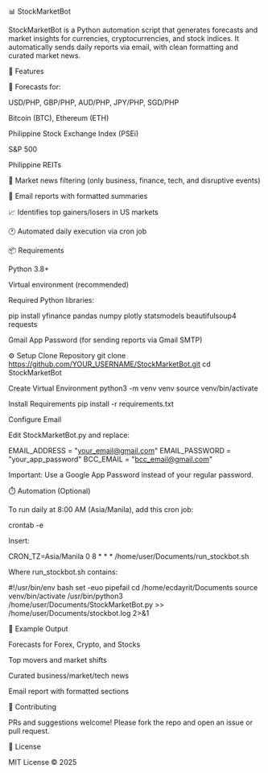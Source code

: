 📊 StockMarketBot

StockMarketBot is a Python automation script that generates forecasts and market insights for currencies, cryptocurrencies, and stock indices. It automatically sends daily reports via email, with clean formatting and curated market news.

🚀 Features

🔮 Forecasts for:

USD/PHP, GBP/PHP, AUD/PHP, JPY/PHP, SGD/PHP

Bitcoin (BTC), Ethereum (ETH)

Philippine Stock Exchange Index (PSEi)

S&P 500

Philippine REITs

📰 Market news filtering (only business, finance, tech, and disruptive events)

📧 Email reports with formatted summaries

📈 Identifies top gainers/losers in US markets

🕐 Automated daily execution via cron job

📦 Requirements

Python 3.8+

Virtual environment (recommended)

Required Python libraries:

pip install yfinance pandas numpy plotly statsmodels beautifulsoup4 requests


Gmail App Password (for sending reports via Gmail SMTP)

⚙️ Setup
Clone Repository
git clone https://github.com/YOUR_USERNAME/StockMarketBot.git
cd StockMarketBot

Create Virtual Environment
python3 -m venv venv
source venv/bin/activate

Install Requirements
pip install -r requirements.txt

Configure Email

Edit StockMarketBot.py and replace:

EMAIL_ADDRESS = "your_email@gmail.com"
EMAIL_PASSWORD = "your_app_password"
BCC_EMAIL = "bcc_email@gmail.com"


Important: Use a Google App Password instead of your regular password.

⏱️ Automation (Optional)

To run daily at 8:00 AM (Asia/Manila), add this cron job:

crontab -e


Insert:

CRON_TZ=Asia/Manila
0 8 * * * /home/user/Documents/run_stockbot.sh


Where run_stockbot.sh contains:

#!/usr/bin/env bash
set -euo pipefail
cd /home/ecdayrit/Documents
source venv/bin/activate
/usr/bin/python3 /home/user/Documents/StockMarketBot.py >> /home/user/Documents/stockbot.log 2>&1

📄 Example Output

Forecasts for Forex, Crypto, and Stocks

Top movers and market shifts

Curated business/market/tech news

Email report with formatted sections

🤝 Contributing

PRs and suggestions welcome! Please fork the repo and open an issue or pull request.

📜 License

MIT License © 2025
